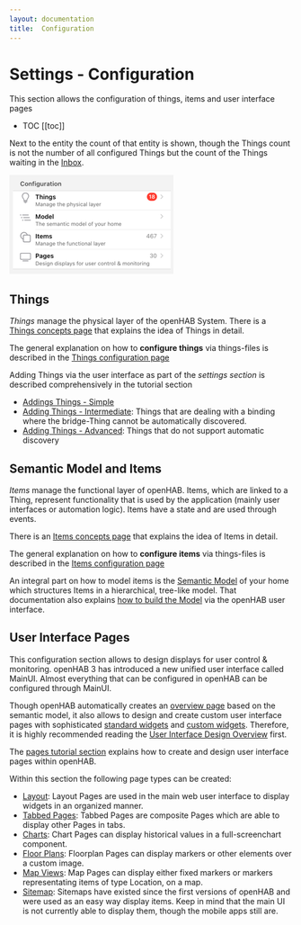 ```yaml
---
layout: documentation
title:  Configuration
---
```


# Settings - Configuration

This section allows the configuration of things, items and user interface pages

- TOC
  [[toc]]

Next to the entity the count of that entity is shown, though the Things count is not the number of all configured Things but the count of the Things waiting in the [Inbox](docs/tutorial/things_simple.html#accept-the-light-bulb-things).

![config-overview.png](images/config-overview.png)

## Things

_Things_ manage the physical layer of the openHAB System.
There is a [Things concepts page](/docs/concepts/things.html) that explains the idea of Things in detail.

The general explanation on how to **configure things** via things-files is described in the [Things configuration page](http://localhost:8000/docs/configuration/things.html)

Adding Things via the user interface as part of the _settings section_ is described comprehensively in the tutorial section

- [Addings Things - Simple](docs/tutorial/things_simple.html)
- [Adding Things - Intermediate](docs/tutorial/things_intermediate.html): Things that are dealing with a binding where the bridge-Thing cannot be automatically discovered.
- [Adding Things - Advanced](things_advanced.html): Things that do not support automatic discovery

## Semantic Model and Items

_Items_ manage the functional layer of openHAB.
Items, which are linked to a Thing, represent functionality that is used by the application (mainly user interfaces or automation logic).
Items have a state and are used through events.

There is an [Items concepts page](docs/concepts/items.html) that explains the idea of Items in detail.

The general explanation on how to **configure items** via things-files is described in the [Items configuration page](http://localhost:8000/docs/configuration/items.html)

An integral part on how to model items is the [Semantic Model](http://localhost:8000/docs/tutorial/model.html) of your home which structures Items in a hierarchical, tree-like model.
That documentation also explains [how to build the Model](docs/tutorial/model.html#building-the-locations-model) via the openHAB user interface.

## User Interface Pages

This configuration section allows to design displays for user control & monitoring.
openHAB 3 has introduced a new unified user interface called MainUI. Almost everything that can be configured in openHAB can be configured through MainUI.

Though openHAB automatically creates an [overview page](docs/tutorial/auto_overview.html#overview-page) based on the semantic model, it also allows to design and create custom user interface pages with sophisticated [standard widgets](docs/tutorial/item_widgets.html) and [custom widgets](docs/tutorial/custom_widgets.html).
Therefore, it is highly recommended reading the [User Interface Design Overview](http://localhost:8000/docs/ui/) first.

The [pages tutorial section](docs/tutorial/pages_intro.html) explains how to create and design user interface pages within openHAB.

Within this section the following page types can be created:

- [Layout](docs/ui/layout-pages.html): Layout Pages are used in the main web user interface to display widgets in an organized manner.
- [Tabbed Pages](/docs/ui/tabbed-pages.html): Tabbed Pages are composite Pages which are able to display other Pages in tabs.
- [Charts](docs/ui/chart-pages.html): Chart Pages can display historical values in a full-screenchart component.
- [Floor Plans](docs/ui/floorplan-pages.html): Floorplan Pages can display markers or other elements over a custom image.
- [Map Views](docs/ui/map-pages.html): Map Pages can display either fixed markers or markers representating items of type Location, on a map.
- [Sitemap](docs/ui/sitemaps.html): Sitemaps have existed since the first versions of openHAB and were used as an easy way display items. Keep in mind that the main UI is not currently able to display them, though the mobile apps still are.
